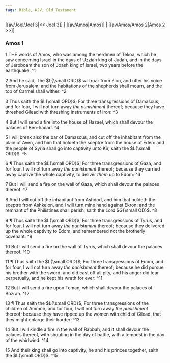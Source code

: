 ```yaml
---
tags: Bible, KJV, Old_Testament
---
```


[[av/Joel/Joel 3|<< Joel 3]] | [[av/Amos|Amos]] | [[av/Amos/Amos 2|Amos 2 >>]]

### Amos 1

1 THE words of Amos, who was among the herdmen of Tekoa, which he saw concerning Israel in the days of Uzziah king of Judah, and in the days of Jeroboam the son of Joash king of Israel, two years before the earthquake. ^1

2 And he said, The $L{\small ORD}$ will roar from Zion, and utter his voice from Jerusalem; and the habitations of the shepherds shall mourn, and the top of Carmel shall wither. ^2

3 Thus saith the $L{\small ORD}$; For three transgressions of Damascus, and for four, I will not turn away _the_ _punishment_ thereof; because they have threshed Gilead with threshing instruments of iron: ^3

4 But I will send a fire into the house of Hazael, which shall devour the palaces of Ben-hadad. ^4

5 I will break also the bar of Damascus, and cut off the inhabitant from the plain of Aven, and him that holdeth the sceptre from the house of Eden: and the people of Syria shall go into captivity unto Kir, saith the $L{\small ORD}$. ^5

6 ¶ Thus saith the $L{\small ORD}$; For three transgressions of Gaza, and for four, I will not turn away _the_ _punishment_ thereof; because they carried away captive the whole captivity, to deliver _them_ up to Edom: ^6

7 But I will send a fire on the wall of Gaza, which shall devour the palaces thereof: ^7

8 And I will cut off the inhabitant from Ashdod, and him that holdeth the sceptre from Ashkelon, and I will turn mine hand against Ekron: and the remnant of the Philistines shall perish, saith the Lord $G{\small OD}$. ^8

9 ¶ Thus saith the $L{\small ORD}$; For three transgressions of Tyrus, and for four, I will not turn away _the_ _punishment_ thereof; because they delivered up the whole captivity to Edom, and remembered not the brotherly covenant: ^9

10 But I will send a fire on the wall of Tyrus, which shall devour the palaces thereof. ^10

11 ¶ Thus saith the $L{\small ORD}$; For three transgressions of Edom, and for four, I will not turn away _the_ _punishment_ thereof; because he did pursue his brother with the sword, and did cast off all pity, and his anger did tear perpetually, and he kept his wrath for ever: ^11

12 But I will send a fire upon Teman, which shall devour the palaces of Bozrah. ^12

13 ¶ Thus saith the $L{\small ORD}$; For three transgressions of the children of Ammon, and for four, I will not turn away _the_ _punishment_ thereof; because they have ripped up the women with child of Gilead, that they might enlarge their border: ^13

14 But I will kindle a fire in the wall of Rabbah, and it shall devour the palaces thereof, with shouting in the day of battle, with a tempest in the day of the whirlwind: ^14

15 And their king shall go into captivity, he and his princes together, saith the $L{\small ORD}$. ^15
